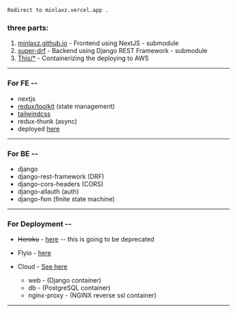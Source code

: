 ```
Redirect to minlaxz.vercel.app .
```

### three parts:

1. [minlaxz.github.io](minlaxz.github.io) - Frontend using NextJS - submodule
2. [super-drf](super-drf) - Backend using Django REST Framework - submodule
3. [This/*](.) - Containerizing the deploying to AWS

---
### For FE --
- nextjs
- [redux/toolkit](https://redux-toolkit.js.org/) (state management)
- [tailwindcss](https://tailwindcss.com/)
- redux-thunk (async)
- deployed [here](https://minlaxz.vercel.app/)

---
### For BE --
- django
- django-rest-framework (DRF)
- django-cors-headers (CORS)
- django-allauth (auth)
- django-fsm (finite state machine)

---
### For Deployment --
- ~~Heroku~~ - [here](https://superduperdrf.herokuapp.com/api/) -- this is going to be deprecated
- Flyio - [here](https://super-duper-laxz-69.fly.dev/api/)

- Cloud - [See here](docker-compose.staging.yml)
    + web - (Django container) 
    + db - (PostgreSQL container)
    + nginx-proxy - (NGINX reverse ssl container)

---
